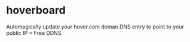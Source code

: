 # hoverboard
Automagically update your hover.com doman DNS entry to point to your public IP = Free DDNS

